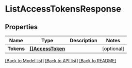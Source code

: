# ListAccessTokensResponse

## Properties

Name | Type | Description | Notes
------------ | ------------- | ------------- | -------------
**Tokens** | [**[]AccessToken**](AccessToken.md) |  | [optional] 

[[Back to Model list]](../README.md#documentation-for-models) [[Back to API list]](../README.md#documentation-for-api-endpoints) [[Back to README]](../README.md)


